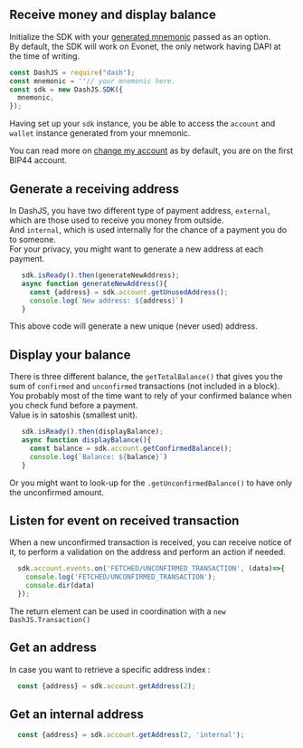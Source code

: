 ## Receive money and display balance

Initialize the SDK with your [generated mnemonic](/examples/generate-a-new-mnemonic) passed as an option.  
By default, the SDK will work on Evonet, the only network having DAPI at the time of writing.

```js
const DashJS = require("dash");
const mnemonic = ''// your mnemonic here.
const sdk = new DashJS.SDK({
  mnemonic,
});
```

Having set up your `sdk` instance, you be able to access the `account` and `wallet` instance generated from your mnemonic.

You can read more on [change my account](/examples/change-my-account) as by default, you are on the first BIP44 account. 


## Generate a receiving address

In DashJS, you have two different type of payment address, `external`, which are those used to receive you money from outside.   
And `internal`, which is used internally for the chance of a payment you do to someone.  
For your privacy, you might want to generate a new address at each payment.

```js
   sdk.isReady().then(generateNewAddress);
   async function generateNewAddress(){
     const {address} = sdk.account.getUnusedAddress();
     console.log(`New address: ${address}`)
   }
```

This above code will generate a new unique (never used) address. 

## Display your balance

There is three different balance, the `getTotalBalance()` that gives you the sum of `confirmed` and `unconfirmed` transactions (not included in a block). 
You probably most of the time want to rely of your confirmed balance when you check fund before a payment.  
Value is in satoshis (smallest unit).

```js
   sdk.isReady().then(displayBalance);
   async function displayBalance(){
     const balance = sdk.account.getConfirmedBalance();
     console.log(`Balance: ${balance}`)
   }
```

Or you might want to look-up for the `.getUnconfirmedBalance()` to have only the unconfirmed amount. 

## Listen for event on received transaction 

When a new unconfirmed transaction is received, you can receive notice of it, to perform a validation on the address and perform an action if needed.   

```js
  sdk.account.events.on('FETCHED/UNCONFIRMED_TRANSACTION', (data)=>{
    console.log('FETCHED/UNCONFIRMED_TRANSACTION');
    console.dir(data)
  });
```

The return element can be used in coordination with a `new DashJS.Transaction()`

## Get an address 

In case you want to retrieve a specific address index : 

```js
  const {address} = sdk.account.getAddress(2);
```

## Get an internal address 

```js
  const {address} = sdk.account.getAddress(2, 'internal');
```
